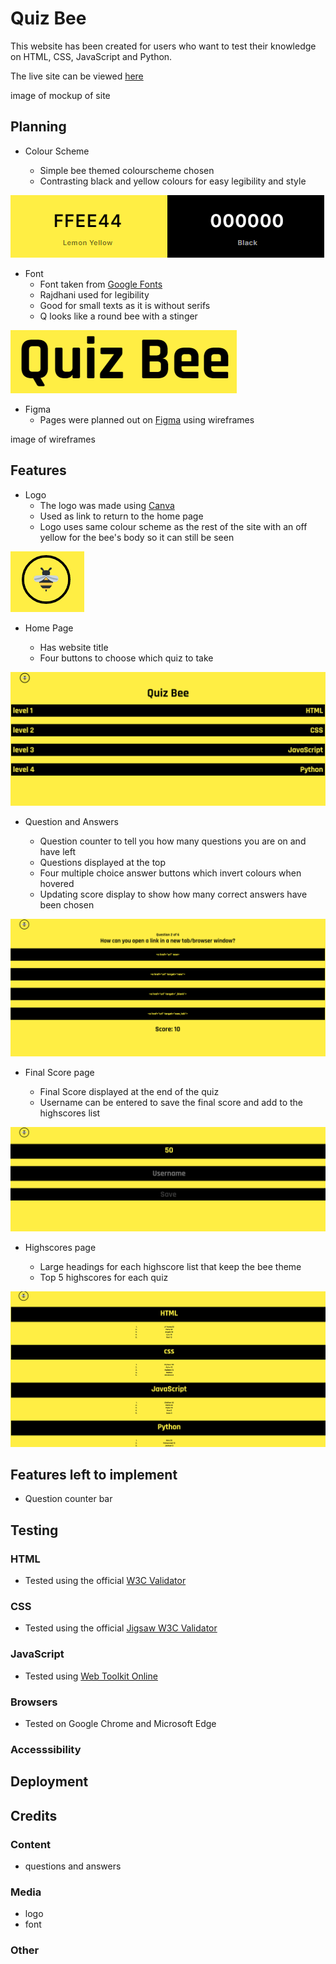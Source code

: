 # Quiz Bee

This website has been created for users who want to test their knowledge on HTML, CSS, JavaScript and Python.

The live site can be viewed [here](https://jordanch05.github.io/javascript-quiz/index.html)

image of mockup of site

## Planning

* Colour Scheme

    * Simple bee themed colourscheme chosen
    * Contrasting black and yellow colours for easy legibility and style

![Colourscheme](assets/images/colours.PNG)

* Font
    * Font taken from [Google Fonts](https://fonts.google.com/)
    * Rajdhani used for legibility
    * Good for small texts as it is without serifs
    * Q looks like a round bee with a stinger

![Title](assets/images/title.PNG)

* Figma
    * Pages were planned out on [Figma](https://www.figma.com) using wireframes

image of wireframes

## Features

* Logo
    * The logo was made using [Canva](canva.com)
    * Used as link to return to the home page
    * Logo uses same colour scheme as the rest of the site with an off yellow for the bee's body so it can still be seen

![Logo](assets/images/logo.PNG)

* Home Page

    * Has website title
    * Four buttons to choose which quiz to take

![Home Page](assets/images/home.PNG)

* Question and Answers

    * Question counter to tell you how many questions you are on and have left
    * Questions displayed at the top
    * Four multiple choice answer buttons which invert colours when hovered 
    * Updating score display to show how many correct answers have been chosen

![Questions and answers page](assets/images/question.PNG)

* Final Score page

    * Final Score displayed at the end of the quiz
    * Username can be entered to save the final score and add to the highscores list

![Final Score page](assets/images/final-score.PNG)

* Highscores page

    * Large headings for each highscore list that keep the bee theme
    * Top 5 highscores for each quiz

![Highscore Lists](assets/images/highscores.PNG)

## Features left to implement

* Question counter bar

## Testing

### HTML

* Tested using the official [W3C Validator](https://validator.w3.org/nu/?doc=https%3A%2F%2Fjordanch05.github.io%2Fjavascript-quiz%2Findex.html)

### CSS

* Tested using the official [Jigsaw W3C Validator](https://jigsaw.w3.org/css-validator/validator?uri=https%3A%2F%2Fjordanch05.github.io%2Fjavascript-quiz%2Findex.html&profile=css3svg&usermedium=all&warning=1&vextwarning=&lang=en)

### JavaScript

* Tested using [Web Toolkit Online](https://webtoolkitonline.com/javascript-tester.html)

### Browsers

* Tested on Google Chrome and Microsoft Edge

### Accesssibility

## Deployment

## Credits

### Content

* questions and answers

### Media

* logo
* font

### Other